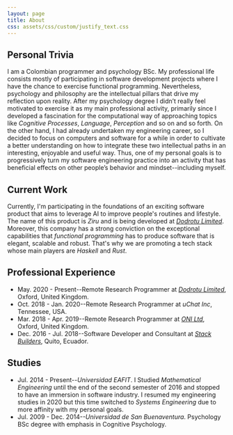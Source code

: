 ```yaml
---
layout: page
title: About
css: assets/css/custom/justify_text.css
---
```


## Personal Trivia

I am a Colombian programmer and psychology BSc. My professional life consists mostly of participating in software development
projects where I have the chance to exercise functional programming. Nevertheless, psychology and philosophy are the
intellectual pillars that drive my reflection upon reality. After my psychology degree I didn’t really feel motivated
to exercise it as my main professional activity, primarily since I developed a fascination for the computational
way of approaching topics like *Cognitive Processes*, *Language*, *Perception* and so on and so forth. On the other hand, I had
already undertaken my engineering career, so I decided to focus on computers and software for a while in order to cultivate
a better understanding on how to integrate these two intellectual paths in an interesting, enjoyable and useful way.
Thus, one of my personal goals is to progressively turn my software engineering practice into an activity that has beneficial
effects on other people’s behavior and mindset--including myself.

## Current Work

Currently, I'm participating in the foundations of an exciting software product that aims to leverage
AI to improve people's routines and lifestyle. The name of this product is *Ziru* and is being developed at
[*Dodrotu Limited*](https://find-and-update.company-information.service.gov.uk/company/12434645). Moreover, this company
has a strong conviction on the exceptional capabilities that *functional programming* has to produce software that is elegant,
scalable and robust. That's why we are promoting a tech stack whose main players are *Haskell* and *Rust*.


## Professional Experience
- May. 2020 - Present--Remote Research Programmer at [*Dodrotu Limited*](https://find-and-update.company-information.service.gov.uk/company/12434645), Oxford, United Kingdom.
- Oct. 2018 - Jan. 2020--Remote Research Programmer at *uChat Inc*, Tennessee, USA.
- Mar. 2018 - Apr. 2019--Remote Research Programmer at [*ONI Ltd*](https://oni.bio/), Oxford, United Kingdom.
- Dec. 2016 - Jul. 2018--Software Developer and Consultant at [*Stack Builders*](https://www.stackbuilders.com/), Quito, Ecuador.

## Studies

- Jul. 2014 - Present--*Universidad EAFIT*. I Studied *Mathematical Engineering* until the end of the second semester of 2016
  and stopped to have an immersion in software industry. I resumed my engineering studies in 2020 but this time switched to
  *Systems Engineering* due to more affinity with my personal goals.
- Jul. 2009 - Dec. 2014--*Universidad de San Buenaventura*. Psychology BSc degree with emphasis in Cognitive Psychology.
